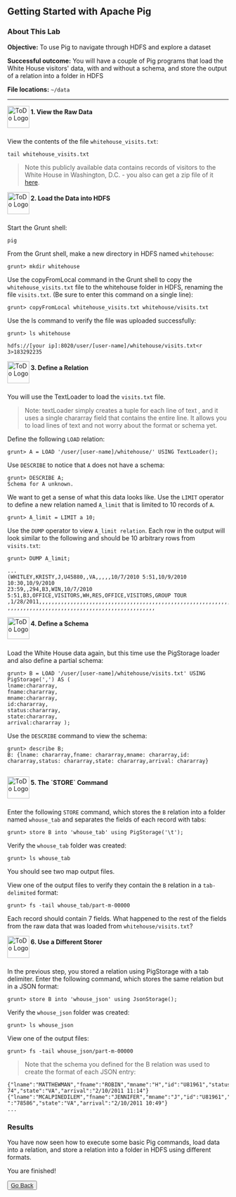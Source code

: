 ## Getting Started with Apache Pig

### About This Lab

**Objective:** To use Pig to navigate through HDFS and explore a dataset

**Successful outcome:** You will have a couple of Pig programs that load the White House visitors' data, with and without a schema, and store the output of a relation into a folder in HDFS

**File locations:** `~/data`

----

<!--STEP-->

<img src="https://user-images.githubusercontent.com/558905/40613898-7a6c70d6-624e-11e8-9178-7bde851ac7bd.png" align="left" width="50" height="50" title="ToDo Logo"> 
<h4>1. View the Raw Data</h4><br>

View the contents of the file `whitehouse_visits.txt`:

```
tail whitehouse_visits.txt
```

> Note  this publicly available data contains records of visitors to the White House in Washington, D.C. - you also can get a zip file of it [here](https://github.com/HortonworksUniversity/DevPH_Labs/blob/master/labs/Lab5.1/whitehouse_visits.zip).



<!--STEP-->

<img src="https://user-images.githubusercontent.com/558905/40613898-7a6c70d6-624e-11e8-9178-7bde851ac7bd.png" align="left" width="50" height="50" title="ToDo Logo"> 
<h4>2. Load the Data into HDFS</h4><br>

Start the Grunt shell:

```
pig
```

From the Grunt shell, make a new directory in HDFS named `whitehouse`:

```
grunt> mkdir whitehouse
```

Use the copyFromLocal command in the Grunt shell to copy the `whitehouse_visits.txt` file to the whitehouse folder in HDFS, renaming the file `visits.txt`. (Be sure to enter this command on a single line):

```
grunt> copyFromLocal whitehouse_visits.txt whitehouse/visits.txt
```

Use the ls command to verify the file was uploaded successfully:
```
grunt> ls whitehouse 

hdfs://[your ip]:8020/user/[user-name]/whitehouse/visits.txt<r 3>183292235
```

<!--STEP-->

<img src="https://user-images.githubusercontent.com/558905/40613898-7a6c70d6-624e-11e8-9178-7bde851ac7bd.png" align="left" width="50" height="50" title="ToDo Logo"> 
<h4>3. Define a Relation</h4><br>

You will use the TextLoader to load the `visits.txt` file.

> Note: textLoader simply creates a tuple for each line of text , and it uses a single chararray field that contains the entire line. It allows you to load lines of text and not worry about the format or schema yet.

Define the following `LOAD` relation:

```
grunt> A = LOAD '/user/[user-name]/whitehouse/' USING TextLoader();
```

Use `DESCRIBE` to notice that `A` does not have a schema:

```
grunt> DESCRIBE A; 
Schema for A unknown.
```

We want to get a sense of what this data looks like. Use the `LIMIT` operator to define a new relation named `A_limit` that is limited to 10 records of `A`.

```
grunt> A_limit = LIMIT a 10;
```

Use the `DUMP` operator to view `A_limit relation`. Each row in the output will look similar to the following and should be 10 arbitrary rows from `visits.txt`:

```
grunt> DUMP A_limit;

...
(WHITLEY,KRISTY,J,U45880,,VA,,,,,10/7/2010 5:51,10/9/2010 10:30,10/9/2010
23:59,,294,B3,WIN,10/7/2010 5:51,B3,OFFICE,VISITORS,WH,RES,OFFICE,VISITORS,GROUP TOUR ,1/28/2011,,,,,,,,,,,,,,,,,,,,,,,,,,,,,,,,,,,,,,,,,,,,,,,,,,,,,,,,,,,,,,,,,,, ,,,,,,,,,,,,,,,,,,,,,,,,,,,,,,,,,,,,,,,,,,,,,,, 
```

<!--STEP-->

<img src="https://user-images.githubusercontent.com/558905/40613898-7a6c70d6-624e-11e8-9178-7bde851ac7bd.png" align="left" width="50" height="50" title="ToDo Logo"> 
<h4>4. Define a Schema</h4><br>

Load the White House data again, but this time use the PigStorage loader and also define a partial schema:

```
grunt> B = LOAD '/user/[user-name]/whitehouse/visits.txt' USING PigStorage(',') AS ( 
lname:chararray,
fname:chararray,
mname:chararray,
id:chararray, 
status:chararray, 
state:chararray, 
arrival:chararray );
```

Use the `DESCRIBE` command to view the schema:

```
grunt> describe B;
B: {lname: chararray,fname: chararray,mname: chararray,id: chararray,status: chararray,state: chararray,arrival: chararray}
 
```

<!--STEP-->

<img src="https://user-images.githubusercontent.com/558905/40613898-7a6c70d6-624e-11e8-9178-7bde851ac7bd.png" align="left" width="50" height="50" title="ToDo Logo"> 
<h4>5. The `STORE` Command</h4><br>

Enter the following `STORE` command, which stores the `B` relation into a folder named `whouse_tab` and separates the fields of each record with tabs:

```
grunt> store B into 'whouse_tab' using PigStorage('\t');
```

Verify the `whouse_tab` folder was created:

```
grunt> ls whouse_tab
```

You should see two map output files.

View one of the output files to verify they contain the `B` relation in a `tab-delimited` format:

```
grunt> fs -tail whouse_tab/part-m-00000
```

Each record should contain 7 fields. 
What happened to the rest of the fields from the raw data that was loaded from `whitehouse/visits.txt`?


<!--STEP-->

<img src="https://user-images.githubusercontent.com/558905/40613898-7a6c70d6-624e-11e8-9178-7bde851ac7bd.png" align="left" width="50" height="50" title="ToDo Logo"> 
<h4>6. Use a Different Storer</h4><br>

In the previous step, you stored a relation using PigStorage with a tab delimiter. Enter the following command, which stores the same relation but in a JSON format:

```
grunt> store B into 'whouse_json' using JsonStorage();
```

Verify the `whouse_json` folder was created:

```
grunt> ls whouse_json
```

View one of the output files:

```
grunt> fs -tail whouse_json/part-m-00000
```

>Note  that the schema you defined for the B relation was used to create the format of each JSON entry:

```
{"lname":"MATTHEWMAN","fname":"ROBIN","mname":"H","id":"U81961","status":"735 74","state":"VA","arrival":"2/10/2011 11:14"} 
{"lname":"MCALPINEDILEM","fname":"JENNIFER","mname":"J","id":"U81961","status ":"78586","state":"VA","arrival":"2/10/2011 10:49"}
...
```

### Results

You have now seen how to execute some basic Pig commands, load data into a relation, and store a relation into a folder in HDFS using different formats.

You are finished!

<button type="button"><a href="https://virtuant.github.io/hadoop-overview-spark-hwx/">Go Back</a></button>
<br>
<br>
